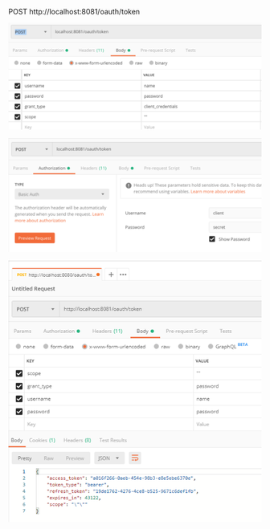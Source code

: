 

POST http://localhost:8081/oauth/token

![postman-1](postman-1.png)

![postman-2](postman-2.png)

![postman-3](postman-3.png)
